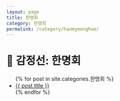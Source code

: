 ```yaml
---
layout: page
title: 한명회
category: 한명회
permalink: /category/hanmyeonghoe/
---
```


<h1>📜 감정선: 한명회</h1>

<ul>
  {% for post in site.categories.한명회 %}
    <li><a href="{{ post.url }}">{{ post.title }}</a></li>
  {% endfor %}
</ul>
